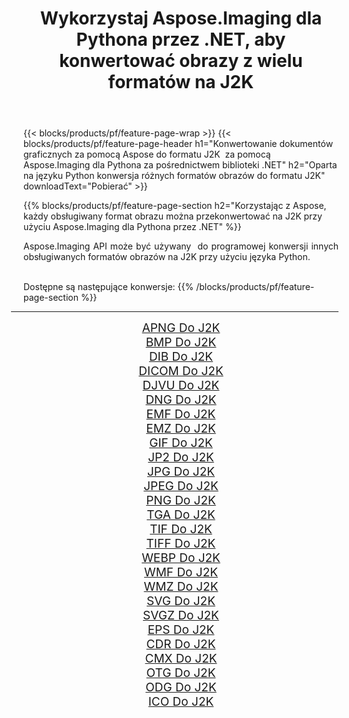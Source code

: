 ﻿---
title: Wykorzystaj Aspose.Imaging dla Pythona przez .NET, aby konwertować obrazy z wielu formatów na J2K 
weight: 3920
url: /pl/python-net/conversion/to/j2k/ 
lang: pl
langdirlevel: 2
locales: zh-hans,ja,it,ru,de,es,fr,nl,id,lt,pl,pt,vi,tr,ko,zh-hant,ar,hi,th,sv,cs,uk,he
description: Możesz użyć Aspose.Imaging dla Pythona za pośrednictwem biblioteki .NET, aby przekonwertować z różnych formatów na J2K
---

{{< blocks/products/pf/feature-page-wrap >}}
{{< blocks/products/pf/feature-page-header h1="Konwertowanie dokumentów graficznych za pomocą Aspose do formatu J2K  za pomocą Aspose.Imaging dla Pythona za pośrednictwem biblioteki .NET" h2="Oparta na języku Python konwersja różnych formatów obrazów do formatu J2K" downloadText="Pobierać" >}}


{{% blocks/products/pf/feature-page-section  h2="Korzystając z Aspose, każdy obsługiwany format obrazu można przekonwertować na J2K przy użyciu Aspose.Imaging dla Pythona przez .NET" %}}
<p align=justify>Aspose.Imaging API może być używany  do programowej konwersji innych obsługiwanych formatów obrazów na J2K przy użyciu języka Python.</p>
<br/>
Dostępne są następujące konwersje:
{{% /blocks/products/pf/feature-page-section %}}
<div class="container-fluid productfamilypage bg-gray">
    <div class="convertypes bg-gray agp-content section">
        <div class="container">
		<hr style="margin-left:-20px;"/>
		<div class="row other-converters" style="gap: 10px;font-size: 19px;text-align:center;">
		    <div class='col-md-2 other-converter remove-lp remove-rp'><a href="/imaging/pl/python-net/conversion/apng-to-j2k/" style="padding:15px;">APNG Do J2K</a></div>
<div class='col-md-2 other-converter remove-lp remove-rp'><a href="/imaging/pl/python-net/conversion/bmp-to-j2k/" style="padding:15px;">BMP Do J2K</a></div>
<div class='col-md-2 other-converter remove-lp remove-rp'><a href="/imaging/pl/python-net/conversion/dib-to-j2k/" style="padding:15px;">DIB Do J2K</a></div>
<div class='col-md-2 other-converter remove-lp remove-rp'><a href="/imaging/pl/python-net/conversion/dicom-to-j2k/" style="padding:15px;">DICOM Do J2K</a></div>
<div class='col-md-2 other-converter remove-lp remove-rp'><a href="/imaging/pl/python-net/conversion/djvu-to-j2k/" style="padding:15px;">DJVU Do J2K</a></div>
<div class='col-md-2 other-converter remove-lp remove-rp'><a href="/imaging/pl/python-net/conversion/dng-to-j2k/" style="padding:15px;">DNG Do J2K</a></div>
<div class='col-md-2 other-converter remove-lp remove-rp'><a href="/imaging/pl/python-net/conversion/emf-to-j2k/" style="padding:15px;">EMF Do J2K</a></div>
<div class='col-md-2 other-converter remove-lp remove-rp'><a href="/imaging/pl/python-net/conversion/emz-to-j2k/" style="padding:15px;">EMZ Do J2K</a></div>
<div class='col-md-2 other-converter remove-lp remove-rp'><a href="/imaging/pl/python-net/conversion/gif-to-j2k/" style="padding:15px;">GIF Do J2K</a></div>
<div class='col-md-2 other-converter remove-lp remove-rp'><a href="/imaging/pl/python-net/conversion/jp2-to-j2k/" style="padding:15px;">JP2 Do J2K</a></div>
<div class='col-md-2 other-converter remove-lp remove-rp'><a href="/imaging/pl/python-net/conversion/jpg-to-j2k/" style="padding:15px;">JPG Do J2K</a></div>
<div class='col-md-2 other-converter remove-lp remove-rp'><a href="/imaging/pl/python-net/conversion/jpeg-to-j2k/" style="padding:15px;">JPEG Do J2K</a></div>
<div class='col-md-2 other-converter remove-lp remove-rp'><a href="/imaging/pl/python-net/conversion/png-to-j2k/" style="padding:15px;">PNG Do J2K</a></div>
<div class='col-md-2 other-converter remove-lp remove-rp'><a href="/imaging/pl/python-net/conversion/tga-to-j2k/" style="padding:15px;">TGA Do J2K</a></div>
<div class='col-md-2 other-converter remove-lp remove-rp'><a href="/imaging/pl/python-net/conversion/tif-to-j2k/" style="padding:15px;">TIF Do J2K</a></div>
<div class='col-md-2 other-converter remove-lp remove-rp'><a href="/imaging/pl/python-net/conversion/tiff-to-j2k/" style="padding:15px;">TIFF Do J2K</a></div>
<div class='col-md-2 other-converter remove-lp remove-rp'><a href="/imaging/pl/python-net/conversion/webp-to-j2k/" style="padding:15px;">WEBP Do J2K</a></div>
<div class='col-md-2 other-converter remove-lp remove-rp'><a href="/imaging/pl/python-net/conversion/wmf-to-j2k/" style="padding:15px;">WMF Do J2K</a></div>
<div class='col-md-2 other-converter remove-lp remove-rp'><a href="/imaging/pl/python-net/conversion/wmz-to-j2k/" style="padding:15px;">WMZ Do J2K</a></div>
<div class='col-md-2 other-converter remove-lp remove-rp'><a href="/imaging/pl/python-net/conversion/svg-to-j2k/" style="padding:15px;">SVG Do J2K</a></div>
<div class='col-md-2 other-converter remove-lp remove-rp'><a href="/imaging/pl/python-net/conversion/svgz-to-j2k/" style="padding:15px;">SVGZ Do J2K</a></div>
<div class='col-md-2 other-converter remove-lp remove-rp'><a href="/imaging/pl/python-net/conversion/eps-to-j2k/" style="padding:15px;">EPS Do J2K</a></div>
<div class='col-md-2 other-converter remove-lp remove-rp'><a href="/imaging/pl/python-net/conversion/cdr-to-j2k/" style="padding:15px;">CDR Do J2K</a></div>
<div class='col-md-2 other-converter remove-lp remove-rp'><a href="/imaging/pl/python-net/conversion/cmx-to-j2k/" style="padding:15px;">CMX Do J2K</a></div>
<div class='col-md-2 other-converter remove-lp remove-rp'><a href="/imaging/pl/python-net/conversion/otg-to-j2k/" style="padding:15px;">OTG Do J2K</a></div>
<div class='col-md-2 other-converter remove-lp remove-rp'><a href="/imaging/pl/python-net/conversion/odg-to-j2k/" style="padding:15px;">ODG Do J2K</a></div>
<div class='col-md-2 other-converter remove-lp remove-rp'><a href="/imaging/pl/python-net/conversion/ico-to-j2k/" style="padding:15px;">ICO Do J2K</a></div>
                </div>
        </div>
    </div>
</div>
<br/>


